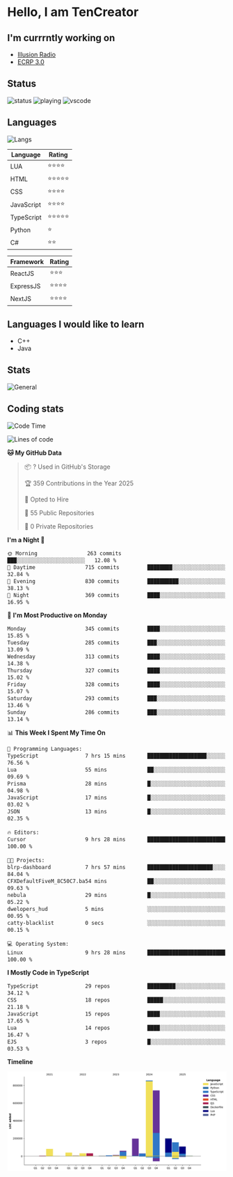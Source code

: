 # Hello, I am TenCreator

## I'm currrntly working on
- [Illusion Radio](https://illusionradio.co.uk/)
- [ECRP 3.0](http://github.com/Emerald-Coast-Roleplay/)

## Status
![status](https://api.statusbadges.me/badge/status/518334475038359555?simple=true&style=for-the-badge)
![playing](https://api.statusbadges.me/badge/playing/518334475038359555?style=for-the-badge)
![vscode](https://api.statusbadges.me/badge/vscode/518334475038359555?style=for-the-badge)

## Languages
![Langs](https://github-readme-stats.vercel.app/api/top-langs/?username=tencreator&layout=compact&theme=radical)


|Language|Rating|
|--------|------|
|LUA|⭐️⭐️⭐️⭐️|
|HTML|⭐️⭐️⭐️⭐️⭐️|
|CSS|⭐️⭐️⭐️⭐️|
|JavaScript|⭐️⭐️⭐️⭐️|
|TypeScript|⭐️⭐️⭐️⭐️⭐️|
|Python|⭐️|
|C#|⭐️⭐️ |

|Framework|Rating|
|--------|------|
|ReactJS|⭐️⭐️⭐|
|ExpressJS|⭐️⭐️⭐️⭐️|
|NextJS|⭐️⭐️⭐⭐️|

## Languages I would like to learn
- C++
- Java

## Stats
![General](https://github-readme-stats.vercel.app/api?username=tencreator&show_icons=true&theme=radical)

## Coding stats

<!--START_SECTION:waka-->
![Code Time](http://img.shields.io/badge/Code%20Time-465%20hrs%2055%20mins-blue)

![Lines of code](https://img.shields.io/badge/From%20Hello%20World%20I%27ve%20Written-2.0%20million%20lines%20of%20code-blue)

**🐱 My GitHub Data** 

> 📦 ? Used in GitHub's Storage 
 > 
> 🏆 359 Contributions in the Year 2025
 > 
> 💼 Opted to Hire
 > 
> 📜 55 Public Repositories 
 > 
> 🔑 0 Private Repositories 
 > 
**I'm a Night 🦉** 

```text
🌞 Morning                263 commits         ███░░░░░░░░░░░░░░░░░░░░░░   12.08 % 
🌆 Daytime                715 commits         ████████░░░░░░░░░░░░░░░░░   32.84 % 
🌃 Evening                830 commits         ██████████░░░░░░░░░░░░░░░   38.13 % 
🌙 Night                  369 commits         ████░░░░░░░░░░░░░░░░░░░░░   16.95 % 
```
📅 **I'm Most Productive on Monday** 

```text
Monday                   345 commits         ████░░░░░░░░░░░░░░░░░░░░░   15.85 % 
Tuesday                  285 commits         ███░░░░░░░░░░░░░░░░░░░░░░   13.09 % 
Wednesday                313 commits         ████░░░░░░░░░░░░░░░░░░░░░   14.38 % 
Thursday                 327 commits         ████░░░░░░░░░░░░░░░░░░░░░   15.02 % 
Friday                   328 commits         ████░░░░░░░░░░░░░░░░░░░░░   15.07 % 
Saturday                 293 commits         ███░░░░░░░░░░░░░░░░░░░░░░   13.46 % 
Sunday                   286 commits         ███░░░░░░░░░░░░░░░░░░░░░░   13.14 % 
```


📊 **This Week I Spent My Time On** 

```text
💬 Programming Languages: 
TypeScript               7 hrs 15 mins       ███████████████████░░░░░░   76.56 % 
Lua                      55 mins             ██░░░░░░░░░░░░░░░░░░░░░░░   09.69 % 
Prisma                   28 mins             █░░░░░░░░░░░░░░░░░░░░░░░░   04.98 % 
JavaScript               17 mins             █░░░░░░░░░░░░░░░░░░░░░░░░   03.02 % 
JSON                     13 mins             █░░░░░░░░░░░░░░░░░░░░░░░░   02.35 % 

🔥 Editors: 
Cursor                   9 hrs 28 mins       █████████████████████████   100.00 % 

🐱‍💻 Projects: 
blrp-dashboard           7 hrs 57 mins       █████████████████████░░░░   84.04 % 
CFXDefaultFiveM_8C50C7.ba54 mins             ██░░░░░░░░░░░░░░░░░░░░░░░   09.63 % 
nebula                   29 mins             █░░░░░░░░░░░░░░░░░░░░░░░░   05.22 % 
dwelopers_hud            5 mins              ░░░░░░░░░░░░░░░░░░░░░░░░░   00.95 % 
catty-blacklist          0 secs              ░░░░░░░░░░░░░░░░░░░░░░░░░   00.15 % 

💻 Operating System: 
Linux                    9 hrs 28 mins       █████████████████████████   100.00 % 
```

**I Mostly Code in TypeScript** 

```text
TypeScript               29 repos            █████████░░░░░░░░░░░░░░░░   34.12 % 
CSS                      18 repos            █████░░░░░░░░░░░░░░░░░░░░   21.18 % 
JavaScript               15 repos            ████░░░░░░░░░░░░░░░░░░░░░   17.65 % 
Lua                      14 repos            ████░░░░░░░░░░░░░░░░░░░░░   16.47 % 
EJS                      3 repos             █░░░░░░░░░░░░░░░░░░░░░░░░   03.53 % 
```



**Timeline**

![Lines of Code chart](https://raw.githubusercontent.com/tencreator/tencreator/main/assets/bar_graph.png)


<!--END_SECTION:waka-->
